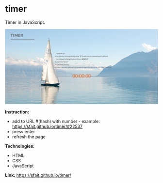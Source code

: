 # timer
Timer in JavaScript.

![alt "timer-screen"](https://github.com/sfait/timer/blob/master/img/timer-screen.png "timer-screen")

**Instruction:**
* add to URL #(hash) with number - example: https://sfait.github.io/timer/#22537
* press enter
* refresh the page

**Technologies:**
* HTML
* CSS
* JavaScript

**Link:** https://sfait.github.io/timer/
